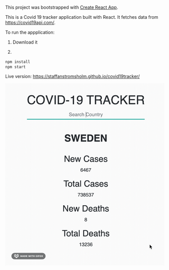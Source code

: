 This project was bootstrapped with [Create React App](https://github.com/facebook/create-react-app).

This is a Covid 19 tracker application built with React.
It fetches data from https://covid19api.com/.

To run the appplication: 

1. Download it

2.
```shell
npm install
npm start
```

Live version: https://staffanstromsholm.github.io/covid19tracker/

![](covid19tracker.gif)